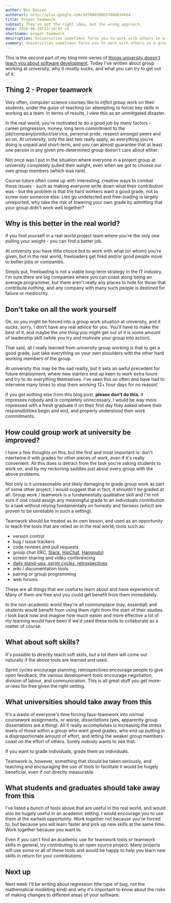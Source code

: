 ```yaml
---
author: Ben Basson
authorurl: http://plus.google.com/107880308657806834664
title: Proper teamwork
subtext: They've got the right idea, but the wrong approach.
date: 2016-06-19T13:10:42 +1
shortname: proper-teamwork
description: Universities sometimes force you to work with others in a group setting to "teach" key teamwork skills. I explain why this strategy is awful and how it could be made better.
summary: Universities sometimes force you to work with others in a group setting to "teach" key teamwork skills. I explain why this strategy is awful and how it could be made better.
---
```


This is the second part of my blog mini-series of [things university doesn't teach you about software development][1]. Today I've written about group working at university, why it mostly sucks, and what you can try to get out of it. 

Thing 2 - Proper teamwork
-------------------------

Very often, computer science courses like to *inflict* group work on their students, under the guise of teaching (or attempting to force) key skills in working as a team. In terms of results, I view this as an unmitigated disaster.

In the real world, you're motivated to do a good job by many factors - career progression, money, long term commitment to the job/company/product/service, personal pride, respect amongst peers and so on. At university, only the last two really apply, as everything you're doing is unpaid and short-term, and you can almost guarantee that at least one person in any given pre-determined group doesn't care about either.

Not once was I put in the situation where everyone in a project group at university completely pulled their weight, even when we got to choose our own group members (which was rare). 

Course tutors often come up with interesting, creative ways to combat these issues - such as making everyone write down what their contribution was - but the problem is that the hard workers want a good grade, not to screw over someone else. Lies go undetected and free-loading is largely unreported, why take the risk of lowering your own grade by admitting that your group didn't work well together?

Why is this better in the real world?
-------------------------------------

If you find yourself in a real world project team where you're the only one pulling your weight - you can find a better job. 

At university you have little choice but to work with what (or whom) you're given, but in the real world, freeloaders get fired and/or good people move to better jobs or companies.

Simply put, freeloading is not a viable long-term strategy in the IT industry. I'm sure there are big companies where you can coast along being an average programmer, but there aren't really any places to hide for those that contribute *nothing*, and any company with many such people is destined for failure or mediocrity.

Don't take on all the work yourself
-----------------------------------

Ok, so you might be forced into a group work situation at university, and it sucks, sorry, I don't have any real advice for you. You'll have to make the best of it, and maybe the one thing you might get out of it is some amount of leadership skill (while you try and motivate your group into action).

That said, all I really learned from university group working is that to get a good grade, just take everything on your own shoulders with the other hard working members of the group. 

At university this may be the sad reality, but it sets an awful precedent for future employment, where new starters end up keen to work extra hours and try to do everything themselves. I've seen this so often and have had to intervene many times to stop them working 12+ hour days for no reason!

If you get nothing else from this blog post, **please don't do this**, it impresses nobody and is completely unnecessary. I would be way more impressed with a fresh graduate if on their first day they asked where their responsibilities begin and end, and properly understood their work commitments.

How could group work at university be improved?
-----------------------------------------------

I have a few thoughts on this, but the first and most important is: don't intertwine it with grades for other pieces of work, even if it's really convenient. All this does is detract from the task you're asking students to work on, and by my reckoning saddles just about every group with the above problems. 

Not only is it unreasonable and likely damaging to grade group work as part of some other project, I would suggest that in fact, it shouldn't be graded at all. Group work / teamwork is a fundamentally qualitative skill and I'm not sure if one could assign any meaningful grade to an individuals contribution to a task without relying fundamentally on honesty and fairness (which are proven to be unreliable in such a setting).

Teamwork should be treated as its own lesson, and used as an opportunity to teach the tools that are relied on in the real world; tools such as:

* version control
* bug / issue trackers
* code reviews and pull requests
* group chat (IRC, [Slack][2], [HipChat][3], [Hangouts][4])
* screen sharing and video conferencing
* [daily stand-ups, sprint cycles, retrospectives][5]
* wiki / documentation tools
* pairing or group programming
* web forums

These are all things that are useful to learn about and have experience of. Many of them are free and you could get benefit from them immediately.

In the non-academic world they're all commonplace (nay, essential) and students would benefit from using them right from the start of their studies. I look back now and imagine how much easier and more effective a lot of my learning would have been if we'd used these tools to collaborate as a matter of course.

What about soft skills?
-----------------------

It's possible to directly teach soft skills, but a lot them will come out naturally if the above tools are learned and used. 

Sprint cycles encourage planning, retrospectives encourage people to give open feedback, the various development tools encourage negotiation, division of labour, and communication. This is all great stuff you get more-or-less for free given the right setting.
 
What universities should take away from this
--------------------------------------------

It's a waste of everyone's time forcing faux-teamwork into normal coursework assignments, or worse, *dissertations* (yes, apparently group dissertations are a thing). All it really accomplishes is increasing the stress levels of those within a group who want good grades, who end up putting in a disproportionate amount of effort, and letting the weaker group members coast on the effort of others. Surely nobody wants to see that.

If you want to grade individuals, grade them *as* individuals.

Teamwork is, however, something that should be taken seriously, and teaching and encouraging the use of tools to facilitate it would be hugely beneficial, even if not directly measurable.

What students and graduates should take away from this
------------------------------------------------------

I've listed a bunch of tools above that are useful in the real world, and would also be hugely useful in an academic setting. I would encourage you to use them at the earliest opportunity. Work together not because you're forced to, but because you will learn faster and pick up new skills at the same time. Work together because you want to.

Even if you can't find an academic use for teamwork tools or teamwork skills in general, try contributing to an open source project. Many projects will use some or all of these tools and would be happy to help you learn new skills in return for your contributions.

Next up
-------

Next week I'll be writing about regression (the type of bug, not the mathematical modelling kind) and why it's important to know about the risks of making changes to different areas of your software.

[1]: /blog/things-uni-doesnt-teach-you-about-software-dev
[2]: https://slack.com/
[3]: https://www.hipchat.com/
[4]: https://hangouts.google.com/
[5]: https://en.wikipedia.org/wiki/Scrum_(software_development)